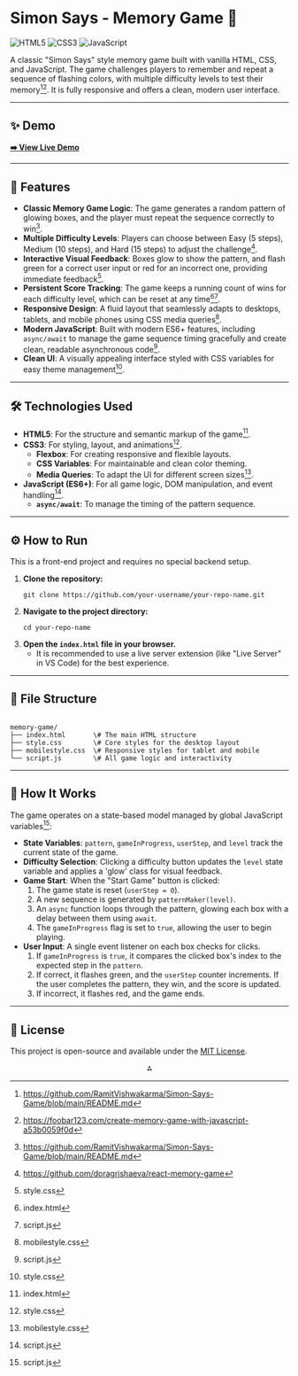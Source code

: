 # Simon Says - Memory Game 🧠

![HTML5](https://img.shields.io/badge/HTML5-E34F26?style=for-the-badge&logo=html5&logoColor=white)
![CSS3](https://img.shields.io/badge/CSS3-1572B6?style=for-the-badge&logo=css3&logoColor=white)
![JavaScript](https://img.shields.io/badge/JavaScript-F7DF1E?style=for-the-badge&logo=javascript&logoColor=black)

A classic "Simon Says" style memory game built with vanilla HTML, CSS, and JavaScript. The game challenges players to remember and repeat a sequence of flashing colors, with multiple difficulty levels to test their memory[^6][^7]. It is fully responsive and offers a clean, modern user interface.

---

## ✨ Demo

**[➡️ View Live Demo](https://adrishikharchowdhury.github.io/Simon-Says/)**

---

## 🚀 Features

-   **Classic Memory Game Logic**: The game generates a random pattern of glowing boxes, and the player must repeat the sequence correctly to win[^6].
-   **Multiple Difficulty Levels**: Players can choose between Easy (5 steps), Medium (10 steps), and Hard (15 steps) to adjust the challenge[^8].
-   **Interactive Visual Feedback**: Boxes glow to show the pattern, and flash green for a correct user input or red for an incorrect one, providing immediate feedback[^3].
-   **Persistent Score Tracking**: The game keeps a running count of wins for each difficulty level, which can be reset at any time[^1][^4].
-   **Responsive Design**: A fluid layout that seamlessly adapts to desktops, tablets, and mobile phones using CSS media queries[^2].
-   **Modern JavaScript**: Built with modern ES6+ features, including `async/await` to manage the game sequence timing gracefully and create clean, readable asynchronous code[^4].
-   **Clean UI**: A visually appealing interface styled with CSS variables for easy theme management[^3].

---

## 🛠️ Technologies Used

-   **HTML5**: For the structure and semantic markup of the game[^1].
-   **CSS3**: For styling, layout, and animations[^3].
    -   **Flexbox**: For creating responsive and flexible layouts.
    -   **CSS Variables**: For maintainable and clean color theming.
    -   **Media Queries**: To adapt the UI for different screen sizes[^2].
-   **JavaScript (ES6+)**: For all game logic, DOM manipulation, and event handling[^4].
    -   **`async/await`**: To manage the timing of the pattern sequence.

---

## ⚙️ How to Run

This is a front-end project and requires no special backend setup.

1.  **Clone the repository:**
    ```
    git clone https://github.com/your-username/your-repo-name.git
    ```
2.  **Navigate to the project directory:**
    ```
    cd your-repo-name
    ```
3.  **Open the `index.html` file in your browser.**
    -   It is recommended to use a live server extension (like "Live Server" in VS Code) for the best experience.

---

## 📂 File Structure

```

memory-game/
├── index.html       \# The main HTML structure
├── style.css        \# Core styles for the desktop layout
├── mobilestyle.css  \# Responsive styles for tablet and mobile
└── script.js        \# All game logic and interactivity

```

---

## 🧠 How It Works

The game operates on a state-based model managed by global JavaScript variables[^4]:

-   **State Variables**: `pattern`, `gameInProgress`, `userStep`, and `level` track the current state of the game.
-   **Difficulty Selection**: Clicking a difficulty button updates the `level` state variable and applies a 'glow' class for visual feedback.
-   **Game Start**: When the "Start Game" button is clicked:
    1.  The game state is reset (`userStep = 0`).
    2.  A new sequence is generated by `patternMaker(level)`.
    3.  An `async` function loops through the pattern, glowing each box with a delay between them using `await`.
    4.  The `gameInProgress` flag is set to `true`, allowing the user to begin playing.
-   **User Input**: A single event listener on each box checks for clicks.
    1.  If `gameInProgress` is `true`, it compares the clicked box's index to the expected step in the `pattern`.
    2.  If correct, it flashes green, and the `userStep` counter increments. If the user completes the pattern, they win, and the score is updated.
    3.  If incorrect, it flashes red, and the game ends.

---

## 📄 License

This project is open-source and available under the [MIT License](LICENSE).

<div style="text-align: center">⁂</div>

[^1]: index.html

[^2]: mobilestyle.css

[^3]: style.css

[^4]: script.js

[^5]: https://www.youtube.com/watch?v=xWdkt6KSirw

[^6]: https://github.com/RamitVishwakarma/Simon-Says-Game/blob/main/README.md

[^7]: https://foobar123.com/create-memory-game-with-javascript-a53b0059f0d

[^8]: https://github.com/doragrishaeva/react-memory-game

[^9]: https://marina-ferreira.github.io/tutorials/js/memory-game/

[^10]: https://github.com/optimistanoop/memory-game/blob/master/README.md

[^11]: https://github.com/sandraisrael/Memory-Game-fend/blob/master/README.md

[^12]: https://gitlab.com/maheshsrisailam/memory-game/-/blob/main/README.md

[^13]: https://gitlab.lnu.se/1dv025/content/exercises/module-b/exercise-memory-game/-/blob/solution/README.md

[^14]: https://github.com/sparkfun/Simon-Says/blob/master/README.md

